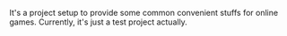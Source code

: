 It's a project setup to provide some common convenient stuffs for online games.
Currently, it's just a test project actually.